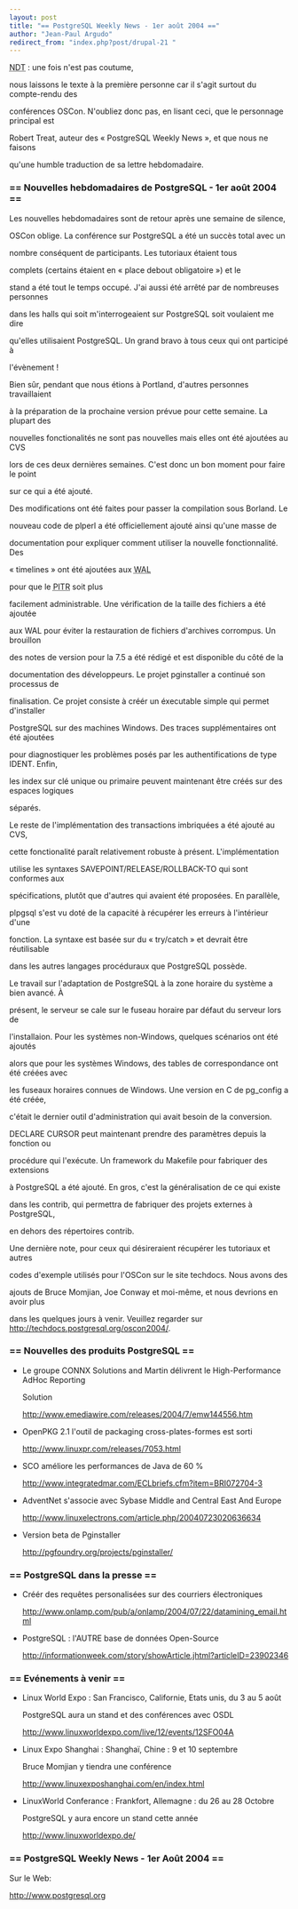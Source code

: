 ```yaml
---
layout: post
title: "== PostgreSQL Weekly News - 1er août 2004 =="
author: "Jean-Paul Argudo"
redirect_from: "index.php?post/drupal-21 "
---
```



<p><acronym title="Note Du Traducteur">NDT</acronym>&nbsp;: une fois n'est pas coutume,

nous laissons le texte à la première personne car il s'agit surtout du compte-rendu des

conférences OSCon. N'oubliez donc pas, en lisant ceci, que le personnage principal est

Robert Treat, auteur des «&nbsp;PostgreSQL Weekly News&nbsp;», et que nous ne faisons

qu'une humble traduction de sa lettre hebdomadaire.</p>

<!--more-->


<h3>== Nouvelles hebdomadaires de PostgreSQL - 1er août 2004 ==</h3>

<p>Les nouvelles hebdomadaires sont de retour après une semaine de silence,

OSCon oblige. La conférence sur PostgreSQL a été un succès total avec un

nombre conséquent de participants. Les tutoriaux étaient tous

complets (certains étaient en «&nbsp;place debout obligatoire&nbsp;») et le

stand a été tout le temps occupé. J'ai aussi été arrêté par de nombreuses personnes

dans les halls qui soit m'interrogeaient sur PostgreSQL soit voulaient me dire

qu'elles utilisaient PostgreSQL. Un grand bravo à tous ceux qui ont participé à

l'évènement&nbsp;!</p>

<p>Bien sûr, pendant que nous étions à Portland, d'autres personnes travaillaient

à la préparation de la prochaine version prévue pour cette semaine. La plupart des

nouvelles fonctionalités ne sont pas nouvelles mais elles ont été ajoutées au CVS

lors de ces deux dernières semaines. C'est donc un bon moment pour faire le point

sur ce qui a été ajouté.</p>

<p>Des modifications ont été faites pour passer la compilation sous Borland. Le

nouveau code de plperl a été officiellement ajouté ainsi qu'une masse de

documentation pour expliquer comment utiliser la nouvelle fonctionnalité. Des

«&nbsp;timelines&nbsp;» ont été ajoutées aux <acronym title="Write Ahead Log">WAL</acronym>

pour que le <acronym title="Point In Time Recovery">PITR</acronym> soit plus

facilement administrable. Une vérification de la taille des fichiers a été ajoutée

aux WAL pour éviter la restauration de fichiers d'archives corrompus. Un brouillon

des notes de version pour la 7.5 a été rédigé et est disponible du côté de la

documentation des développeurs. Le projet pginstaller a continué son processus de

finalisation. Ce projet consiste à créér un éxecutable simple qui permet d'installer

PostgreSQL sur des machines Windows. Des traces supplémentaires ont été ajoutées

pour diagnostiquer les problèmes posés par les authentifications de type IDENT. Enfin,

les index sur clé unique ou primaire peuvent maintenant être créés sur des espaces logiques

séparés.</p>

<p>Le reste de l'implémentation des transactions imbriquées a été ajouté au CVS,

cette fonctionalité paraît relativement robuste à présent. L'implémentation

utilise les syntaxes SAVEPOINT/RELEASE/ROLLBACK-TO qui sont conformes aux

spécifications, plutôt que d'autres qui avaient été proposées. En parallèle,

plpgsql s'est vu doté de la capacité à récupérer les erreurs à l'intérieur d'une

fonction. La syntaxe est basée sur du «&nbsp;try/catch&nbsp;» et devrait être réutilisable

dans les autres langages procéduraux que PostgreSQL possède.</p>

<p>Le travail sur l'adaptation de PostgreSQL à la zone horaire du système a bien avancé. À

présent, le serveur se cale sur le fuseau horaire par défaut du serveur lors de

l'installaion. Pour les systèmes non-Windows, quelques scénarios ont été ajoutés

alors que pour les systèmes Windows, des tables de correspondance ont été créées avec

les fuseaux horaires connues de Windows. Une version en C de pg_config a été créée,

c'était le dernier outil d'administration qui avait besoin de la conversion.

DECLARE CURSOR peut maintenant prendre des paramètres depuis la fonction ou

procédure qui l'exécute. Un framework du Makefile pour fabriquer des extensions

à PostgreSQL a été ajouté. En gros, c'est la généralisation de ce qui existe

dans les contrib, qui permettra de fabriquer des projets externes à PostgreSQL,

en dehors des répertoires contrib.</p>

<p>Une dernière note, pour ceux qui désireraient récupérer les tutoriaux et autres

codes d'exemple utilisés pour l'OSCon sur le site techdocs. Nous avons des

ajouts de Bruce Momjian, Joe Conway et moi-même, et nous devrions en avoir plus

dans les quelques jours à venir. Veuillez regarder sur <a href="http://techdocs.postgresql.org/oscon2004/">http://techdocs.postgresql.org/oscon2004/</a>.

</p>

<h3>== Nouvelles des produits PostgreSQL ==</h3>

<ul>

<li>Le groupe CONNX Solutions and Martin délivrent le High-Performance AdHoc Reporting

Solution<br />

<a href="http://www.emediawire.com/releases/2004/7/emw144556.htm">http://www.emediawire.com/releases/2004/7/emw144556.htm</a>

</li>

<li>OpenPKG 2.1 l'outil de packaging cross-plates-formes est sorti<br />

<a href="http://www.linuxpr.com/releases/7053.html">http://www.linuxpr.com/releases/7053.html</a>

</li>

<li>SCO améliore les performances de Java de 60&nbsp;%<br />

<a href="http://www.integratedmar.com/ECLbriefs.cfm?item=BRI072704-3">http://www.integratedmar.com/ECLbriefs.cfm?item=BRI072704-3</a>

</li>

<li>AdventNet s'associe avec Sybase Middle and Central East And Europe<br />

<a href="http://www.linuxelectrons.com/article.php/20040723020636634">http://www.linuxelectrons.com/article.php/20040723020636634</a>

</li>

<li>Version beta de Pginstaller<br />

<a href="http://pgfoundry.org/projects/pginstaller/">http://pgfoundry.org/projects/pginstaller/</a>

</li>

</ul>

<h3>== PostgreSQL dans la presse ==</h3>

<ul>

<li>Créér des requêtes personalisées sur des courriers électroniques<br />

<a href="http://www.onlamp.com/pub/a/onlamp/2004/07/22/datamining_email.html">http://www.onlamp.com/pub/a/onlamp/2004/07/22/datamining_email.html</a>

</li>

<li>

PostgreSQL&nbsp;: l'AUTRE base de données Open-Source<br />

<a href="http://informationweek.com/story/showArticle.jhtml?articleID=23902346">http://informationweek.com/story/showArticle.jhtml?articleID=23902346</a>

</li>

</ul>

<h3>== Evénements à venir ==</h3>

<ul>

<li>Linux World Expo&nbsp;: San Francisco, Californie, Etats unis, du 3 au 5 août<br />

PostgreSQL aura un stand et des conférences avec OSDL<br />

<a href="http://www.linuxworldexpo.com/live/12/events/12SFO04A">http://www.linuxworldexpo.com/live/12/events/12SFO04A</a>

</li>

<li>Linux Expo Shanghai&nbsp;: Shanghaï, Chine&nbsp;: 9 et 10 septembre<br />

Bruce Momjian y tiendra une conférence<br />

<a href="http://www.linuxexposhanghai.com/en/index.html">http://www.linuxexposhanghai.com/en/index.html</a>

</li>

<li>LinuxWorld Conferance&nbsp;: Frankfort, Allemagne&nbsp;: du 26 au 28 Octobre<br />

PostgreSQL y aura encore un stand cette année<br />

<a href="http://www.linuxworldexpo.de/">http://www.linuxworldexpo.de/</a>

</li>

</ul>

<h3>== PostgreSQL Weekly News - 1er Août 2004 ==</h3>

<p>

Sur le Web:<br />

<a href="http://www.postgresql.org">

http://www.postgresql.org

</a>

</p>